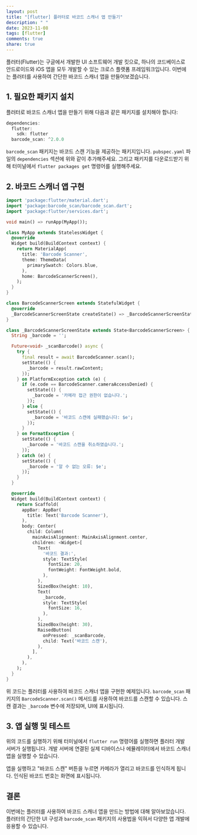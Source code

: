 ```yaml
---
layout: post
title: "[flutter] 플러터로 바코드 스캐너 앱 만들기"
description: " "
date: 2023-11-08
tags: [flutter]
comments: true
share: true
---
```


플러터(Flutter)는 구글에서 개발한 UI 소프트웨어 개발 킷으로, 하나의 코드베이스로 안드로이드와 iOS 앱을 모두 개발할 수 있는 크로스 플랫폼 프레임워크입니다. 이번에는 플러터를 사용하여 간단한 바코드 스캐너 앱을 만들어보겠습니다.

## 1. 필요한 패키지 설치

플러터로 바코드 스캐너 앱을 만들기 위해 다음과 같은 패키지를 설치해야 합니다:

```dart
dependencies:
  flutter:
    sdk: flutter
  barcode_scan: ^2.0.0
```

`barcode_scan` 패키지는 바코드 스캔 기능을 제공하는 패키지입니다. `pubspec.yaml` 파일의 `dependencies` 섹션에 위와 같이 추가해주세요. 그리고 패키지를 다운로드받기 위해 터미널에서 `flutter packages get` 명령어를 실행해주세요.

## 2. 바코드 스캐너 앱 구현

```dart
import 'package:flutter/material.dart';
import 'package:barcode_scan/barcode_scan.dart';
import 'package:flutter/services.dart';

void main() => runApp(MyApp());

class MyApp extends StatelessWidget {
  @override
  Widget build(BuildContext context) {
    return MaterialApp(
      title: 'Barcode Scanner',
      theme: ThemeData(
        primarySwatch: Colors.blue,
      ),
      home: BarcodeScannerScreen(),
    );
  }
}

class BarcodeScannerScreen extends StatefulWidget {
  @override
  _BarcodeScannerScreenState createState() => _BarcodeScannerScreenState();
}

class _BarcodeScannerScreenState extends State<BarcodeScannerScreen> {
  String _barcode = '';

  Future<void> _scanBarcode() async {
    try {
      final result = await BarcodeScanner.scan();
      setState(() {
        _barcode = result.rawContent;
      });
    } on PlatformException catch (e) {
      if (e.code == BarcodeScanner.cameraAccessDenied) {
        setState(() {
          _barcode = '카메라 접근 권한이 없습니다.';
        });
      } else {
        setState(() {
          _barcode = '바코드 스캔에 실패했습니다: $e';
        });
      }
    } on FormatException {
      setState(() {
        _barcode = '바코드 스캔을 취소하였습니다.';
      });
    } catch (e) {
      setState(() {
        _barcode = '알 수 없는 오류: $e';
      });
    }
  }

  @override
  Widget build(BuildContext context) {
    return Scaffold(
      appBar: AppBar(
        title: Text('Barcode Scanner'),
      ),
      body: Center(
        child: Column(
          mainAxisAlignment: MainAxisAlignment.center,
          children: <Widget>[
            Text(
              '바코드 결과:',
              style: TextStyle(
                fontSize: 20,
                fontWeight: FontWeight.bold,
              ),
            ),
            SizedBox(height: 10),
            Text(
              _barcode,
              style: TextStyle(
                fontSize: 16,
              ),
            ),
            SizedBox(height: 30),
            RaisedButton(
              onPressed: _scanBarcode,
              child: Text('바코드 스캔'),
            ),
          ],
        ),
      ),
    );
  }
}
```

위 코드는 플러터를 사용하여 바코드 스캐너 앱을 구현한 예제입니다. `barcode_scan` 패키지의 `BarcodeScanner.scan()` 메서드를 사용하여 바코드를 스캔할 수 있습니다. 스캔 결과는 `_barcode` 변수에 저장되며, UI에 표시됩니다.

## 3. 앱 실행 및 테스트

위의 코드를 실행하기 위해 터미널에서 `flutter run` 명령어를 실행하면 플러터 개발 서버가 실행됩니다. 개발 서버에 연결된 실제 디바이스나 에뮬레이터에서 바코드 스캐너 앱을 실행할 수 있습니다.

앱을 실행하고 "바코드 스캔" 버튼을 누르면 카메라가 열리고 바코드를 인식하게 됩니다. 인식된 바코드 번호는 화면에 표시됩니다.

## 결론

이번에는 플러터를 사용하여 바코드 스캐너 앱을 만드는 방법에 대해 알아보았습니다. 플러터의 간단한 UI 구성과 `barcode_scan` 패키지의 사용법을 익혀서 다양한 앱 개발에 응용할 수 있습니다.